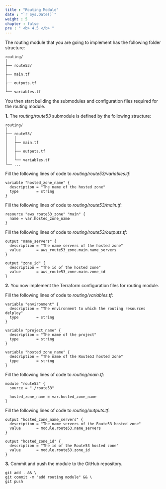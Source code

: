 ```yaml
---
title : "Routing Module"
date : "`r Sys.Date()`"
weight : 5
chapter : false
pre : " <b> 4.5 </b> "
---
```


The routing module that you are going to implement has the following folder structure:

```git
routing/
│
├── route53/
│   
├── main.tf
│   
├── outputs.tf
│   
└── variables.tf
```

You then start building the submodules and configuration files required for the routing module.

**1.** The *routing/route53* submodule is defined by the following structure:

```git
routing/
│
├── route53/
│   │
│   ├── main.tf
│   │ 
│   ├── outputs.tf
│   │
│   └── variables.tf
└── ...
```

Fill the following lines of code to *routing/route53/variables.tf*:

```hcl
variable "hosted_zone_name" {
  description = "The name of the hosted zone"
  type        = string
}
```

Fill the following lines of code to *routing/route53/main.tf*:

```hcl
resource "aws_route53_zone" "main" {
  name = var.hosted_zone_name
}
```

Fill the following lines of code to *routing/route53/outputs.tf*:

```hcl
output "name_servers" {
  description = "The name servers of the hosted zone"
  value       = aws_route53_zone.main.name_servers
}

output "zone_id" {
  description = "The id of the hosted zone"
  value       = aws_route53_zone.main.zone_id
}
```

**2.** You now implement the Terraform configuration files for routing module.

Fill the following lines of code to *routing/variables.tf*:

```hcl
variable "environment" {
  description = "The environment to which the routing resources delploy"
  type        = string
}

variable "project_name" {
  description = "The name of the project"
  type        = string
}

variable "hosted_zone_name" {
  description = "The name of the Route53 hosted zone"
  type        = string
}
```

Fill the following lines of code to *routing/main.tf*:

```hcl
module "route53" {
  source = "./route53"

  hosted_zone_name = var.hosted_zone_name
}
```

Fill the following lines of code to *routing/outputs.tf*:

```hcl
output "hosted_zone_name_servers" {
  description = "The name servers of the Route53 hosted zone"
  value       = module.route53.name_servers
}

output "hosted_zone_id" {
  description = "The id of the Route53 hosted zone"
  value       = module.route53.zone_id
}
```

**3.** Commit and push the module to the GitHub repository.

```git
git add . && \
git commit -m "add routing module" && \
git push
```